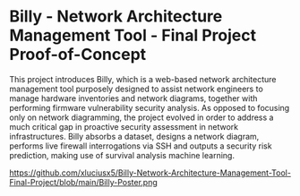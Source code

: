 # Billy - Network Architecture Management Tool - Final Project Proof-of-Concept
This project introduces Billy, which is a web-based network architecture management tool purposely designed to assist network engineers to manage hardware inventories and network diagrams, together with performing firmware vulnerability security analysis. As opposed to focusing only on network diagramming, the project evolved in order to address a much critical gap in proactive security assessment in network infrastructures. Billy absorbs a dataset, designs a network diagram, performs live firewall interrogations via SSH and outputs a security risk prediction, making use of survival analysis machine learning. 

https://github.com/xluciusx5/Billy-Network-Architecture-Management-Tool-Final-Project/blob/main/Billy-Poster.png
